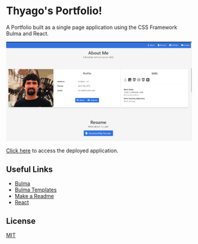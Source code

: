 # Thyago's Portfolio!

   A Portfolio built as a single page application using the CSS Framework Bulma and React.

   ![Portfolio](https://github.com/tvolpatto/tvolpatto-portfolio/blob/master/assets/images/screenshot/screen1.PNG)

  

   
   [Click here](https://tvolpatto.github.io/tvolpatto-portfolio/) to access the deployed application.



## Useful Links 

   * [Bulma](https://bulma.io/)
   * [Bulma Templates](https://bulmatemplates.github.io/bulma-templates/)
   * [Make a Readme](https://www.makeareadme.com/)
   * [React](https://reactjs.org/)



## License
   
   [MIT](https://choosealicense.com/licenses/mit/)
